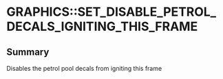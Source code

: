 # GRAPHICS::SET_DISABLE_PETROL_DECALS_IGNITING_THIS_FRAME

## Summary
Disables the petrol pool decals from igniting this frame